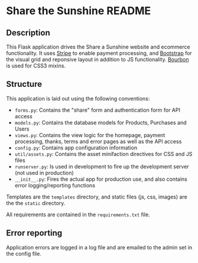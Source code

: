 # Share the Sunshine README

## Description

This Flask application drives the Share a Sunshine website and ecommerce functionality. It uses [Stripe](https://stripe.com/docs/checkout) to enable payment processing, and [Bootstrap](http://getbootstrap.com) for the visual grid and reponsive layout in addition to JS functionality. [Bourbon](http://bourbon.io) is used for CSS3 mixins.

## Structure

This application is laid out using the following conventions:

* `forms.py`: Contains the "share" form and authentication form for API access
* `models.py`: Contains the database models for Products, Purchases and Users
* `views.py`: Contains the view logic for the homepage, payment processing, thanks, terms and error pages as well as the API access
* `config.py`: Contains app configuration information
* `util/assets.py`: Contains the asset minifaction directives for CSS and JS files
* `runserver.py`: Is used in development to fire up the development server (not used in production)
* `__init__.py`: Fires the actual app for production use, and also contains error logging/reporting functions

Templates are the `templates` directory, and static files (js, css, images) are the the `static` directory.

All requirements are contained in the `requirements.txt` file.

## Error reporting

Application errors are logged in a log file and are emailed to the admin set in the config file.
